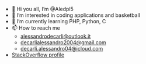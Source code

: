- 👋 Hi you all, I’m @Aledpl5
- 👀 I’m interested in coding applications and basketball
- 🌱 I’m currently learning PHP, Python, C
- 📫 How to reach me 
    - alessandrodecarli@outlook.it
    - decarlialessandro2004@gmail.com
    - decarli.alessandro04@icloud.com
- [StackOverflow profile](https://stackoverflow.com/users/18521537/aledlp5](https://stackoverflow.com/users/23239553/aledpl5)https://stackoverflow.com/users/23239553/aledpl5)
